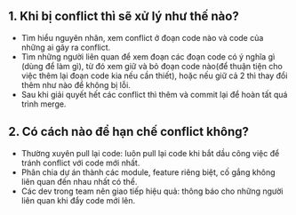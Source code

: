 ## 1. Khi bị conflict thì sẽ xử lý như thế nào?

- Tìm hiểu nguyên nhân, xem conflict ở đoạn code nào và code của những ai gây ra conflict.
- Tìm những người liên quan để xem đoạn các đoạn code có ý nghĩa gì (dùng để làm gì), từ đó xem giữ và bỏ đoạn code nào(để thuận tiện cho việc thêm lại đoạn code kia nếu cần thiết), hoặc nếu giữ cả 2 thì thay đổi thêm như nào để không bị lỗi.
- Sau khi giải quyết hết các conflict thì thêm và commit lại để hoàn tất quá trình merge.

## 2. Có cách nào để hạn chế conflict không?

- Thường xuyên pull lại code: luôn pull lại code khi bắt dầu công việc để tránh conflict với code mới nhất.
- Phân chia dự án thành các module, feature riêng biệt, cố gắng không liên quan đến nhau nhất có thể.
- Các dev trong team nên giao tiếp hiệu quả: thông báo cho những người liên quan khi đẩy code mới lên.
